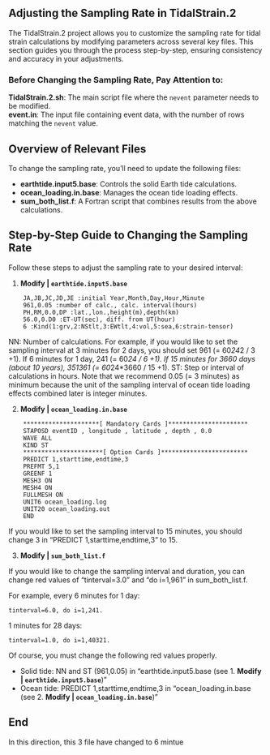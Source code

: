 ## Adjusting the Sampling Rate in TidalStrain.2

The TidalStrain.2 project allows you to customize the sampling rate for tidal strain calculations by modifying parameters across several key files. This section guides you through the process step-by-step, ensuring consistency and accuracy in your adjustments.

### Before Changing the Sampling Rate, Pay Attention to:
**TidalStrain.2.sh**: The main script file where the `nevent` parameter needs to be modified.  
**event.in**: The input file containing event data, with the number of rows matching the `nevent` value.


## Overview of Relevant Files

To change the sampling rate, you’ll need to update the following files:

-  **earthtide.input5.base**: Controls the solid Earth tide calculations.
-  **ocean_loading.in.base**: Manages the ocean tide loading effects.
-  **sum_both_list.f**: A Fortran script that combines results from the above calculations.

## Step-by-Step Guide to Changing the Sampling Rate

Follow these steps to adjust the sampling rate to your desired interval:

1. **Modify | `earthtide.input5.base`**

```base
    JA,JB,JC,JD,JE :initial Year,Month,Day,Hour,Minute
    961,0.05 :number of calc., calc. interval(hours)
    PH,RM,0.0,DP :lat.,lon.,height(m),depth(km)
    56.0,0.D0 :ET-UT(sec), diff. from UT(hour)
    6 :Kind(1:grv,2:NStlt,3:EWtlt,4:vol,5:sea,6:strain-tensor)
```
NN: Number of calculations. For example, if you would like to set the sampling interval at 3 minutes for 2 days, you should set 961 (= 60*24*2 / 3 +1). If 6 minutes for 1 day, 241 (= 60*24 / 6 +1). If 15 minutes for 3660 days (about 10 years), 351361 (= 60*24*3660 / 15 +1).
ST: Step or interval of calculations in hours. Note that we recommend 0.05 (= 3 minutes) as minimum because the unit of the sampling interval of ocean tide loading effects combined later is integer minutes.

2. **Modify | `ocean_loading.in.base`**

```base
    *********************[ Mandatory Cards ]**********************
    STAPOSD eventID , longitude , latitude , depth , 0.0
    WAVE ALL
    KIND ST
    **********************[ Option Cards ]************************
    PREDICT 1,starttime,endtime,3
    PREFMT 5,1
    GREENF 1
    MESH3 ON
    MESH4 ON
    FULLMESH ON
    UNIT6 ocean_loading.log
    UNIT20 ocean_loading.out
    END
```

If you would like to set the sampling interval to 15 minutes, you should change 3 in “PREDICT 1,starttime,endtime,3” to 15.


3. **Modify | `sum_both_list.f`**

If you would like to change the sampling interval and duration, you can change red values of “tinterval=3.0” and “do i=1,961” in sum_both_list.f.

For example, every 6 minutes for 1 day: 
```
tinterval=6.0, do i=1,241.
```

1 minutes for 28 days: 
```
tinterval=1.0, do i=1,40321.
```

Of course, you must change the following red values properly.

- Solid tide: NN and ST (961,0.05) in “earthtide.input5.base (see 1. **Modify | `earthtide.input5.base`**)”
- Ocean tide: PREDICT 1,starttime,endtime,3 in “ocean_loading.in.base (see 2. **Modify | `ocean_loading.in.base`**)”

## End
In this direction, this 3 file have changed to 6 mintue


